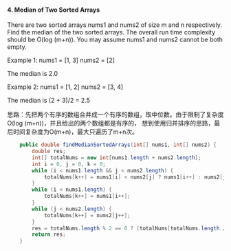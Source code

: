 #### 4. Median of Two Sorted Arrays
There are two sorted arrays nums1 and nums2 of size m and n respectively.
Find the median of the two sorted arrays. The overall run time complexity should be O(log (m+n)).
You may assume nums1 and nums2 cannot be both empty.  

Example 1:
nums1 = [1, 3]
nums2 = [2]

The median is 2.0

Example 2:
nums1 = [1, 2]
nums2 = [3, 4]

The median is (2 + 3)/2 = 2.5


思路：先把两个有序的数组合并成一个有序的数组，取中位数。由于限制了复杂度O(log (m+n))，并且给出的两个数组都是有序的，
想到使用归并排序的思路，最后时间复杂度为O(m+n)，最大只遍历了m+n次。
```java
    public double findMedianSortedArrays(int[] nums1, int[] nums2) {
        double res;
        int[] totalNums = new int[nums1.length + nums2.length];
        int i = 0, j = 0, k = 0;
        while (i < nums1.length && j < nums2.length) {
            totalNums[k++] = nums1[i] < nums2[j] ? nums1[i++] : nums2[j++];
        }
        while (i < nums1.length) {
            totalNums[k++] = nums1[i++];
        }
        while (j < nums2.length) {
            totalNums[k++] = nums2[j++];
        }
        res = totalNums.length % 2 == 0 ? (totalNums[totalNums.length / 2 - 1] + totalNums[totalNums.length / 2]) / 2.0 : totalNums[totalNums.length / 2];
        return res;
    }
```
